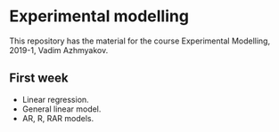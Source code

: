 # Experimental modelling
This repository has the material for the course Experimental Modelling, 2019-1, Vadim Azhmyakov.
## First week
* Linear regression.
* General linear model.
* AR, R, RAR models.
